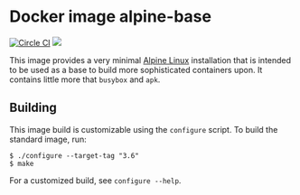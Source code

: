 Docker image alpine-base
========================
[![Circle CI](https://circleci.com/gh/kampka/docker-alpine-base/tree/v3.6.svg?style=svg)](https://circleci.com/gh/kampka/docker-alpine-base/tree/v3.6)
[![](https://imagelayers.io/badge/kampka/alpine-base:3.6.svg)](https://imagelayers.io/?images=kampka/alpine-base:3.6 'Get your own badge on imagelayers.io')


This image provides a very minimal [Alpine Linux](https://www.alpinelinux.org) installation
that is intended to be used as a base to build more sophisticated containers upon.
It contains little more that `busybox` and `apk`.

Building
-----------
This image build is customizable using the `configure` script.
To build the standard image, run:

```
$ ./configure --target-tag "3.6"
$ make
```

For a customized build, see `configure --help`.
